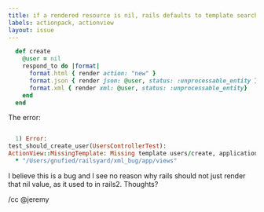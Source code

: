 ```yaml
---
title: if a rendered resource is nil, rails defaults to template searching
labels: actionpack, actionview
layout: issue
---
```


``` ruby
  def create
    @user = nil
    respond_to do |format|
      format.html { render action: "new" }
      format.json { render json: @user, status: :unprocessable_entity }
      format.xml { render xml: @user, status: :unprocessable_entity}
    end
  end
```

The error:

``` ruby

  1) Error:
test_should_create_user(UsersControllerTest):
ActionView::MissingTemplate: Missing template users/create, application/create with {:locale=>[:en], :formats=>[:xml], :handlers=>[:erb, :builder, :coffee]}. Searched in:
  * "/Users/gnufied/railsyard/xml_bug/app/views"
```

I believe this is a bug and I see no reason why rails should not just render that nil value, as it used to in rails2. Thoughts?

/cc @jeremy 

